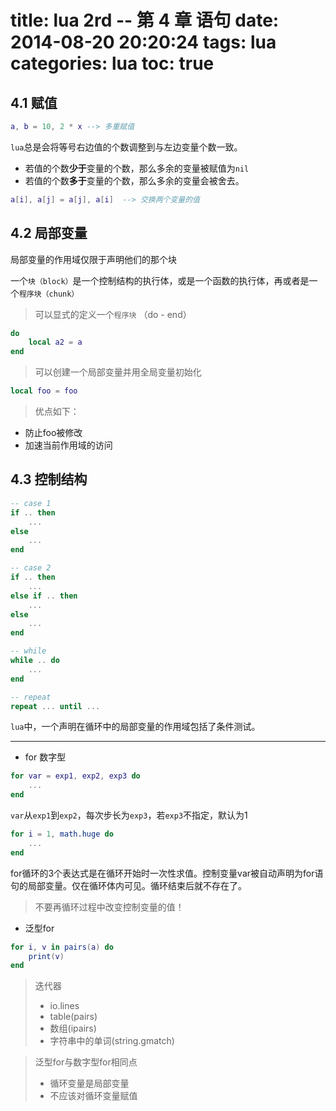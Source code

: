title: lua 2rd -- 第 4 章 语句
date: 2014-08-20 20:20:24
tags: lua
categories: lua
toc: true
============

## 4\.1 赋值

```lua
a, b = 10, 2 * x --> 多重赋值
```
`lua`总是会将等号右边值的个数调整到与左边变量个数一致。

* 若值的个数**少于**变量的个数，那么多余的变量被赋值为`nil`
* 若值的个数**多于**变量的个数，那么多余的变量会被舍去。 

```lua
a[i], a[j] = a[j], a[i]  --> 交换两个变量的值
```

## 4\.2 局部变量

局部变量的作用域仅限于声明他们的那个块

一个`块（block）`是一个控制结构的执行体，或是一个函数的执行体，再或者是一个`程序块（chunk）`

> 可以显式的定义一个`程序块` （do - end）

```lua
do
    local a2 = a
end
```

> 可以创建一个局部变量并用全局变量初始化

```lua
local foo = foo
```

>优点如下：

* 防止foo被修改
* 加速当前作用域的访问

## 4\.3 控制结构

```lua
-- case 1
if .. then
    ...
else 
    ...
end

-- case 2
if .. then
    ...
else if .. then
    ...
else
    ...
end

-- while
while .. do
    ...
end

-- repeat
repeat ... until ...
```

`lua`中，一个声明在循环中的局部变量的作用域包括了条件测试。

------

* for 数字型

```lua
for var = exp1, exp2, exp3 do
    ...
end
```

`var`从`exp1`到`exp2`，每次步长为`exp3`，若`exp3`不指定，默认为1


```lua
for i = 1, math.huge do
    ...
end
```

for循环的3个表达式是在循环开始时一次性求值。控制变量var被自动声明为for语句的局部变量。仅在循环体内可见。循环结束后就不存在了。

> 不要再循环过程中改变控制变量的值！

* 泛型for

```lua
for i, v in pairs(a) do
    print(v)
end
```

> 迭代器
> 
> * io.lines
> * table(pairs)
> * 数组(ipairs)
> * 字符串中的单词(string.gmatch)


> 泛型for与数字型for相同点
> 
> * 循环变量是局部变量
> * 不应该对循环变量赋值
